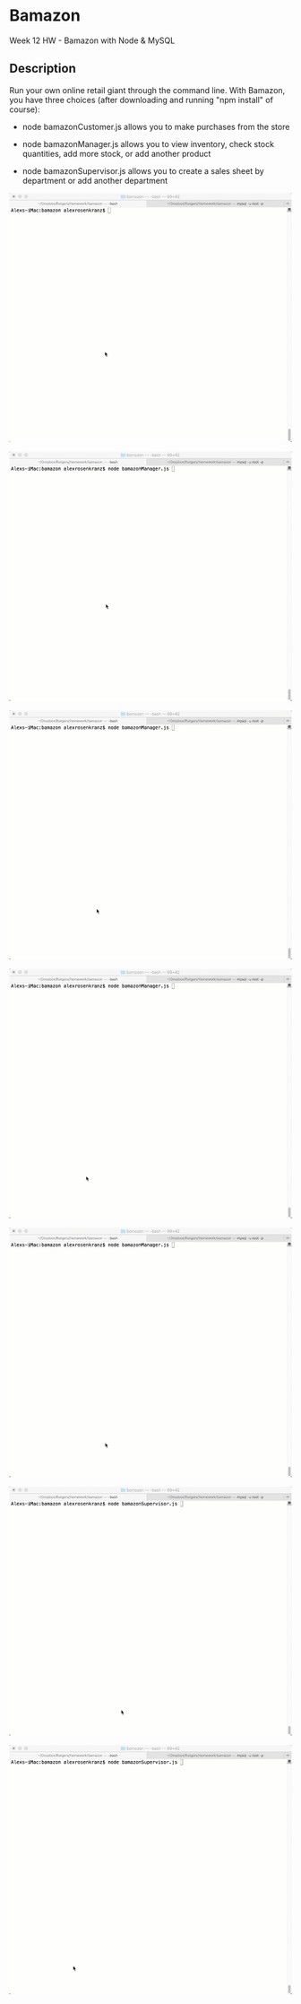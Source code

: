 # Bamazon
Week 12 HW - Bamazon with Node &amp; MySQL

## Description
Run your own online retail giant through the command line. With Bamazon, you have three choices (after downloading and running "npm install" of course):

- node bamazonCustomer.js allows you to make purchases from the store

- node bamazonManager.js allows you to view inventory, check stock quantities, add more stock, or add another product

- node bamazonSupervisor.js allows you to create a sales sheet by department or add another department

![Bamazon Gif](https://github.com/alexrosenkranz/bamazon/blob/master/gifs/bamazon_customer.gif)

![Bamazon Gif 2](https://github.com/alexrosenkranz/bamazon/blob/master/gifs/bamazon_manager1.gif)

![Bamazon Gif 3](https://github.com/alexrosenkranz/bamazon/blob/master/gifs/bamazon_manager2.gif)

![Bamazon Gif 4](https://github.com/alexrosenkranz/bamazon/blob/master/gifs/bamazon_manager3.gif)

![Bamazon Gif 5](https://github.com/alexrosenkranz/bamazon/blob/master/gifs/bamazon_manager4.gif)

![Bamazon Gif 6](https://github.com/alexrosenkranz/bamazon/blob/master/gifs/bamazon_supervisor1.gif)

![Bamazon Gif 7](https://github.com/alexrosenkranz/bamazon/blob/master/gifs/bamazon_supervisor2.gif)


